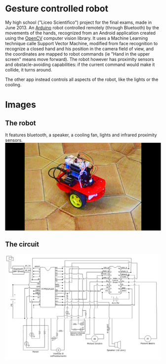 
# Gesture controlled robot

My high school ("Liceo Scientifico") project for the final exams, made in June 2013. An [Arduino](https://www.arduino.cc) robot 
controlled remotely (through Bluetooth) by the movements of the hands, recognized from an Android 
application created using the [OpenCV](http://opencv.org) computer vision library. It uses a Machine Learning technique calle Support Vector Machine, modified from face recognition to recognize a closed hand and his position in the camera field of view, and the coordinates are mapped to robot commands (ie "Hand in the upper screen" means move forward).
The robot however has proximity sensors and obstacle-avoiding capabilities: if the current command would make it collide, it turns around.

The other app instead controls all aspects of the robot, like the lights or the cooling.

# Images
## The robot
It features bluetooth, a speaker, a cooling fan, lights and infrared proximity sensors. 
![The robot](https://github.com/FrancescoForcher/GestureControlledRobot/blob/master/ArduinoRobot.png "The robot")

## The circuit
![The circuit](https://github.com/FrancescoForcher/GestureControlledRobot/blob/master/CIRCUITO3.jpg "The circuit")
